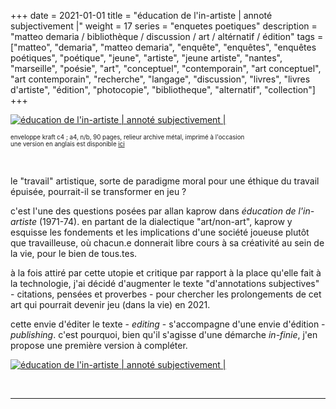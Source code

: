 +++
date = 2021-01-01
title = "éducation de l'in-artiste | annoté subjectivement |"
weight = 17
series = "enquetes poetiques"
description = "matteo demaria / bibliothèque / discussion / art / altérnatif / édition"
tags = ["matteo", "demaria", "matteo demaria", "enquête", "enquêtes", "enquêtes poétiques", "poétique", "jeune", "artiste", "jeune artiste", "nantes", "marseille", "poésie", "art", "conceptuel", "contemporain", "art conceptuel", "art contemporain", "recherche", "langage", "discussion", "livres", "livres d'artiste", "édition", "photocopie", "bibliotheque", "alternatif", "collection"]
+++

[![éducation de l'in-artiste | annoté subjectivement |](/images/inartiste/inartiste_couverture.gif)](/pdfs/inartiste/inartiste_fr.pdf)

<sup><sup>enveloppe kraft c4 ; a4, n/b, 90 pages, relieur archive métal, imprimé à l'occasion</sup></sup>   <br/>
<sup><sup>une version en anglais est disponible [ici](pdfs/inartiste/unartist_en.pdf)</sup></sup>

<br/>

le "travail" artistique, sorte de paradigme moral pour une éthique du travail épuisée, pourrait-il se transformer en jeu ?

c'est l'une des questions posées par allan kaprow dans *éducation de l'in-artiste* (1971-74). en partant de la dialectique "art/non-art", kaprow y esquisse les fondements et les implications d'une société joueuse plutôt que travailleuse, où chacun.e donnerait libre cours à sa créativité au sein de la vie, pour le bien de tous.tes.

à la fois attiré par cette utopie et critique par rapport à la place qu'elle fait à la technologie, j'ai décidé d'augmenter le texte "d'annotations subjectives" - citations, pensées et proverbes - pour chercher les prolongements de cet art qui pourrait devenir jeu (dans la vie) en 2021.

cette envie d'éditer le texte - *editing* - s'accompagne d'une envie d'édition - *publishing*. c'est pourquoi, bien qu'il s'agisse d'une démarche *in-finie*, j'en propose une première version à compléter.

[![éducation de l'in-artiste | annoté subjectivement |](/images/inartiste/inartiste2.gif)](/pdfs/inartiste/inartiste_fr.pdf)


<br/>
<hr>
